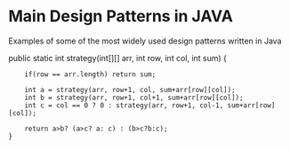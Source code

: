 # Main Design Patterns in JAVA

Examples of some of the most widely used design patterns written in Java



public static int strategy(int[][] arr, int row, int col, int sum) {
		
		if(row == arr.length) return sum;
		
		int a = strategy(arr, row+1, col, sum+arr[row][col]);
		int b = strategy(arr, row+1, col+1, sum+arr[row][col]);
		int c = col == 0 ? 0 : strategy(arr, row+1, col-1, sum+arr[row][col]);
		
		return a>b? (a>c? a: c) : (b>c?b:c);
	}
